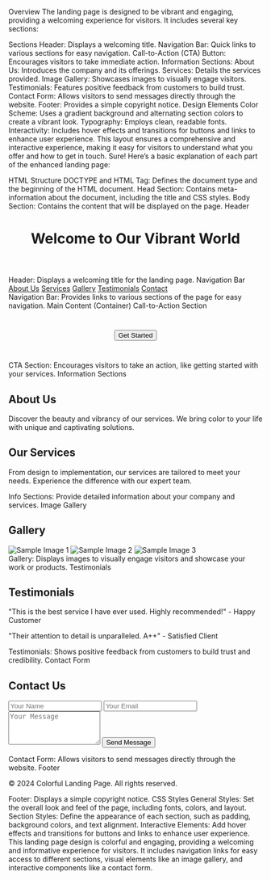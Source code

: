 Overview The landing page is designed to be vibrant and engaging, providing a welcoming experience for visitors. It includes several key sections:

Sections Header: Displays a welcoming title. Navigation Bar: Quick links to various sections for easy navigation. Call-to-Action (CTA) Button: Encourages visitors to take immediate action. Information Sections: About Us: Introduces the company and its offerings. Services: Details the services provided. Image Gallery: Showcases images to visually engage visitors. Testimonials: Features positive feedback from customers to build trust. Contact Form: Allows visitors to send messages directly through the website. Footer: Provides a simple copyright notice. Design Elements Color Scheme: Uses a gradient background and alternating section colors to create a vibrant look. Typography: Employs clean, readable fonts. Interactivity: Includes hover effects and transitions for buttons and links to enhance user experience. This layout ensures a comprehensive and interactive experience, making it easy for visitors to understand what you offer and how to get in touch. Sure! Here’s a basic explanation of each part of the enhanced landing page:

HTML Structure
DOCTYPE and HTML Tag: Defines the document type and the beginning of the HTML document.
Head Section: Contains meta-information about the document, including the title and CSS styles.
Body Section: Contains the content that will be displayed on the page.
Header
<header>
    <h1>Welcome to Our Vibrant World</h1>
</header>
Header: Displays a welcoming title for the landing page.
Navigation Bar
<nav>
    <a href="#about">About Us</a>
    <a href="#services">Services</a>
    <a href="#gallery">Gallery</a>
    <a href="#testimonials">Testimonials</a>
    <a href="#contact">Contact</a>
</nav>
Navigation Bar: Provides links to various sections of the page for easy navigation.
Main Content (Container)
Call-to-Action Section
<div class="cta-section" style="text-align: center; margin: 40px 0;">
    <button class="cta-button">Get Started</button>
</div>
CTA Section: Encourages visitors to take an action, like getting started with your services.
Information Sections
<div id="about" class="info-section">
    <h2>About Us</h2>
    <p>Discover the beauty and vibrancy of our services. We bring color to your life with unique and captivating solutions.</p>
</div>
<div id="services" class="info-section">
    <h2>Our Services</h2>
    <p>From design to implementation, our services are tailored to meet your needs. Experience the difference with our expert team.</p>
</div>
Info Sections: Provide detailed information about your company and services.
Image Gallery
<div id="gallery" class="info-section">
    <h2>Gallery</h2>
    <div class="image-gallery">
        <img src="https://via.placeholder.com/300x200" alt="Sample Image 1">
        <img src="https://via.placeholder.com/300x200" alt="Sample Image 2">
        <img src="https://via.placeholder.com/300x200" alt="Sample Image 3">
    </div>
</div>
Gallery: Displays images to visually engage visitors and showcase your work or products.
Testimonials
<div id="testimonials" class="testimonials">
    <h2>Testimonials</h2>
    <p>"This is the best service I have ever used. Highly recommended!" - Happy Customer</p>
    <p>"Their attention to detail is unparalleled. A++" - Satisfied Client</p>
</div>
Testimonials: Shows positive feedback from customers to build trust and credibility.
Contact Form
<div id="contact" class="contact-form">
    <h2>Contact Us</h2>
    <form action="#">
        <input type="text" name="name" placeholder="Your Name" required>
        <input type="email" name="email" placeholder="Your Email" required>
        <textarea name="message" rows="4" placeholder="Your Message" required></textarea>
        <input type="submit" value="Send Message">
    </form>
</div>
Contact Form: Allows visitors to send messages directly through the website.
Footer
<footer>
    <p>&copy; 2024 Colorful Landing Page. All rights reserved.</p>
</footer>
Footer: Displays a simple copyright notice.
CSS Styles
General Styles: Set the overall look and feel of the page, including fonts, colors, and layout.
Section Styles: Define the appearance of each section, such as padding, background colors, and text alignment.
Interactive Elements: Add hover effects and transitions for buttons and links to enhance user experience.
This landing page design is colorful and engaging, providing a welcoming and informative experience for visitors. It includes navigation links for easy access to different sections, visual elements like an image gallery, and interactive components like a contact form.
